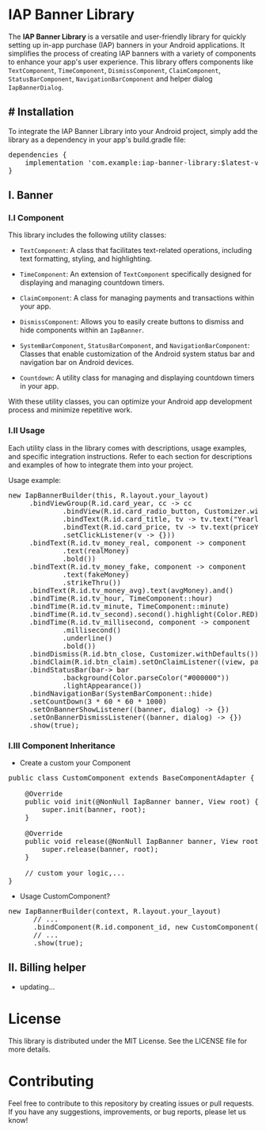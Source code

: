 # IAP Banner Library

The **IAP Banner Library** is a versatile and user-friendly library for quickly setting up in-app purchase (IAP) banners in your Android applications. It simplifies the process of creating IAP banners with a variety of components to enhance your app's user experience. This library offers components like `TextComponent`, `TimeComponent`, `DismissComponent`, `ClaimComponent`, `StatusBarComponent`, `NavigationBarComponent` and helper dialog `IapBannerDialog`.

## # Installation

To integrate the IAP Banner Library into your Android project, simply add the library as a dependency in your app's build.gradle file:

<pre>
dependencies {
    implementation 'com.example:iap-banner-library:$latest-version'
}
</pre>

## I. Banner
### I.I Component

This library includes the following utility classes:

- `TextComponent`: A class that facilitates text-related operations, including text formatting, styling, and highlighting.

- `TimeComponent`: An extension of `TextComponent` specifically designed for displaying and managing countdown timers.

- `ClaimComponent`: A class for managing payments and transactions within your app.

- `DismissComponent`: Allows you to easily create buttons to dismiss and hide components within an `IapBanner`.

- `SystemBarComponent`, `StatusBarComponent`, and `NavigationBarComponent`: Classes that enable customization of the Android system status bar and navigation bar on Android devices.

- `Countdown`: A utility class for managing and displaying countdown timers in your app.

With these utility classes, you can optimize your Android app development process and minimize repetitive work.

### I.II Usage

Each utility class in the library comes with descriptions, usage examples, and specific integration instructions. Refer to each section for descriptions and examples of how to integrate them into your project.

Usage example:
<pre>
new IapBannerBuilder(this, R.layout.your_layout)
     .bindViewGroup(R.id.card_year, cc -> cc
             .bindView(R.id.card_radio_button, Customizer.withDefaults())
             .bindText(R.id.card_title, tv -> tv.text("Yearly"))
             .bindText(R.id.card_price, tv -> tv.text(priceYear).underline().highlight(Color.RED))
             .setClickListener(v -> {}))
     .bindText(R.id.tv_money_real, component -> component
             .text(realMoney)
             .bold())
     .bindText(R.id.tv_money_fake, component -> component
             .text(fakeMoney)
             .strikeThru())
     .bindText(R.id.tv_money_avg).text(avgMoney).and()
     .bindTime(R.id.tv_hour, TimeComponent::hour)
     .bindTime(R.id.tv_minute, TimeComponent::minute)
     .bindTime(R.id.tv_second).second().highlight(Color.RED).and()
     .bindTime(R.id.tv_millisecond, component -> component
             .millisecond()
             .underline()
             .bold())
     .bindDismiss(R.id.btn_close, Customizer.withDefaults())
     .bindClaim(R.id.btn_claim).setOnClaimListener((view, params) -> {})
     .bindStatusBar(bar-> bar
             .background(Color.parseColor("#000000"))
             .lightAppearance())
     .bindNavigationBar(SystemBarComponent::hide)
     .setCountDown(3 * 60 * 60 * 1000)
     .setOnBannerShowListener((banner, dialog) -> {})
     .setOnBannerDismissListener((banner, dialog) -> {})
     .show(true);
</pre>

### I.III Component Inheritance

- Create a custom your Component
  
<pre>
public class CustomComponent extends BaseComponentAdapter {

    @Override
    public void init(@NonNull IapBanner banner, View root) {
        super.init(banner, root);
    }

    @Override
    public void release(@NonNull IapBanner banner, View root) {
        super.release(banner, root);
    }
    
    // custom your logic,...
}
</pre>
  
- Usage CustomComponent?
<pre>
new IapBannerBuilder(context, R.layout.your_layout)
      // ...
      .bindComponent(R.id.component_id, new CustomComponent())
      // ...
      .show(true);
</pre>

## II. Billing helper

- updating...

# License
This library is distributed under the MIT License. See the LICENSE file for more details.
# Contributing
Feel free to contribute to this repository by creating issues or pull requests. If you have any suggestions, improvements, or bug reports, please let us know!
